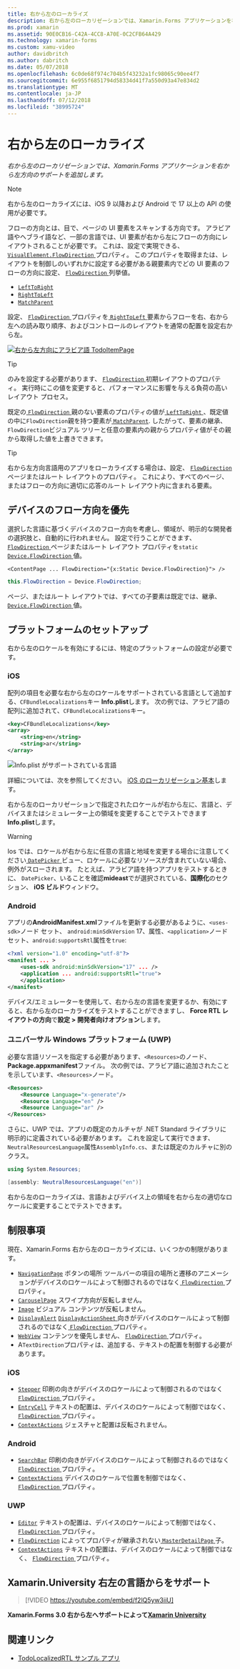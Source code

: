 ```yaml
---
title: 右から左のローカライズ
description: 右から左のローカリゼーションでは、Xamarin.Forms アプリケーションを右から左方向のサポートを追加します。
ms.prod: xamarin
ms.assetid: 90E0CB16-C42A-4CC8-A70E-0C2CFB64A429
ms.technology: xamarin-forms
ms.custom: xamu-video
author: davidbritch
ms.author: dabritch
ms.date: 05/07/2018
ms.openlocfilehash: 6c0de68f974c704b5f43232a1fc98065c90ee4f7
ms.sourcegitcommit: 6e955f6851794d58334d41f7a550d93a47e834d2
ms.translationtype: MT
ms.contentlocale: ja-JP
ms.lasthandoff: 07/12/2018
ms.locfileid: "38995724"
---
```

# <a name="right-to-left-localization"></a>右から左のローカライズ

_右から左のローカリゼーションでは、Xamarin.Forms アプリケーションを右から左方向のサポートを追加します。_

> [!NOTE]
> 右から左のローカライズには、iOS 9 以降および Android で 17 以上の API の使用が必要です。

フローの方向とは、目で、ページの UI 要素をスキャンする方向です。 アラビア語やヘブライ語など、一部の言語では、UI 要素が右から左にフローの方向にレイアウトされることが必要です。 これは、設定で実現できる、 [ `VisualElement.FlowDirection` ](xref:Xamarin.Forms.VisualElement.FlowDirection)プロパティ。 このプロパティを取得または、レイアウトを制御しのいずれかに設定する必要がある親要素内でどの UI 要素のフローの方向に設定、 [ `FlowDirection` ](xref:Xamarin.Forms.FlowDirection)列挙値。

- [`LeftToRight`](xref:Xamarin.Forms.FlowDirection.LeftToRight)
- [`RightToLeft`](xref:Xamarin.Forms.FlowDirection.RightToLeft)
- [`MatchParent`](xref:Xamarin.Forms.FlowDirection.MatchParent)

設定、 [ `FlowDirection` ](xref:Xamarin.Forms.VisualElement.FlowDirection)プロパティを[ `RightToLeft` ](xref:Xamarin.Forms.FlowDirection.RightToLeft)要素からフローを右、右から左への読み取り順序、およびコントロールのレイアウトを通常の配置を設定右から左。

[![右から左方向にアラビア語 TodoItemPage](rtl-images/TodoItemPage-Arabic.png "右から左方向にアラビア語 TodoItemPage")](rtl-images/TodoItemPage-Arabic-Large.png#lightbox "TodoItemPage 右から左方向にアラビア語")

> [!TIP]
> のみを設定する必要があります、 [ `FlowDirection` ](xref:Xamarin.Forms.VisualElement.FlowDirection)初期レイアウトのプロパティ。 実行時にこの値を変更すると、パフォーマンスに影響を与える負荷の高いレイアウト プロセス。

既定の[ `FlowDirection` ](xref:Xamarin.Forms.VisualElement.FlowDirection)親のない要素のプロパティの値が[ `LeftToRight` ](xref:Xamarin.Forms.FlowDirection.LeftToRight)、既定値の中に`FlowDirection`親を持つ要素が[ `MatchParent`](xref:Xamarin.Forms.FlowDirection.MatchParent). したがって、要素の継承、`FlowDirection`ビジュアル ツリーと任意の要素内の親からプロパティ値がその親から取得した値を上書きできます。

> [!TIP]
> 右から左方向言語用のアプリをローカライズする場合は、設定、 [ `FlowDirection` ](xref:Xamarin.Forms.VisualElement.FlowDirection)ページまたはルート レイアウトのプロパティ。 これにより、すべてのページ、またはフローの方向に適切に応答のルート レイアウト内に含まれる要素。

## <a name="respecting-device-flow-direction"></a>デバイスのフロー方向を優先

選択した言語に基づくデバイスのフロー方向を考慮し、領域が、明示的な開発者の選択肢と、自動的に行われません。 設定で行うことができます、 [ `FlowDirection` ](xref:Xamarin.Forms.VisualElement.FlowDirection) ページまたはルート レイアウト プロパティを`static` [ `Device.FlowDirection` ](xref:Xamarin.Forms.Device.FlowDirection)値。

```xaml
<ContentPage ... FlowDirection="{x:Static Device.FlowDirection}"> />
```

```csharp
this.FlowDirection = Device.FlowDirection;
```

ページ、またはルート レイアウトでは、すべての子要素は既定では、継承、 [ `Device.FlowDirection` ](xref:Xamarin.Forms.Device.FlowDirection)値。

## <a name="platform-setup"></a>プラットフォームのセットアップ

右から左のロケールを有効にするには、特定のプラットフォームの設定が必要です。

### <a name="ios"></a>iOS

配列の項目を必要な右から左のロケールをサポートされている言語として追加する、`CFBundleLocalizations`キー **Info.plist**します。 次の例では、アラビア語の配列に追加されて、`CFBundleLocalizations`キー。

```xml
<key>CFBundleLocalizations</key>
<array>
    <string>en</string>
    <string>ar</string>
</array>
```

![Info.plist がサポートされている言語](rtl-images/ios-locales.png "Info.plist でサポートされる言語")

詳細については、次を参照してください。 [iOS のローカリゼーション基本](https://docs.microsoft.com/en-gb/xamarin/ios/app-fundamentals/localization/#localization-basics-in-ios)します。

右から左のローカリゼーションで指定されたロケールが右から左に、言語と、デバイスまたはシミュレーター上の領域を変更することでテストできます**Info.plist**します。

> [!WARNING]
> Ios では、ロケールが右から左に任意の言語と地域を変更する場合に注意してください[ `DatePicker` ](xref:Xamarin.Forms.DatePicker)ビュー、ロケールに必要なリソースが含まれていない場合、例外がスローされます。 たとえば、アラビア語を持つアプリをテストするときに、 `DatePicker`、いることを確認**mideast**でが選択されている、**国際化**のセクション、 **iOS ビルド**ウィンドウ。

### <a name="android"></a>Android

アプリの**AndroidManifest.xml**ファイルを更新する必要があるように、`<uses-sdk>`ノード セット、 `android:minSdkVersion` 17、属性、`<application>`ノード セット、`android:supportsRtl`属性を`true`:

```xml
<?xml version="1.0" encoding="utf-8"?>
<manifest ... >
    <uses-sdk android:minSdkVersion="17" ... />
    <application ... android:supportsRtl="true">
    </application>
</manifest>
```

デバイス/エミュレーターを使用して、右から左の言語を変更するか、有効にすると、右から左のローカライズをテストすることができますし、 **Force RTL レイアウトの方向**で**設定 > 開発者向けオプション**します。

### <a name="universal-windows-platform-uwp"></a>ユニバーサル Windows プラットフォーム (UWP)

必要な言語リソースを指定する必要があります、`<Resources>`のノード、 **Package.appxmanifest**ファイル。 次の例では、アラビア語に追加されたことを示しています、`<Resources>`ノード。

```xml
<Resources>
    <Resource Language="x-generate"/>
    <Resource Language="en" />
    <Resource Language="ar" />
</Resources>
```

さらに、UWP では、アプリの既定のカルチャが .NET Standard ライブラリに明示的に定義されている必要があります。 これを設定して実行できます、`NeutralResourcesLanguage`属性`AssemblyInfo.cs`、または既定のカルチャに別のクラス。

```csharp
using System.Resources;

[assembly: NeutralResourcesLanguage("en")]
```

右から左のローカライズは、言語およびデバイス上の領域を右から左の適切なロケールに変更することでテストできます。

## <a name="limitations"></a>制限事項

現在、Xamarin.Forms 右から左のローカライズには、いくつかの制限があります。

- [`NavigationPage`](xref:Xamarin.Forms.NavigationPage) ボタンの場所 ツールバーの項目の場所と遷移のアニメーションがデバイスのロケールによって制御されるのではなく[ `FlowDirection` ](xref:Xamarin.Forms.VisualElement.FlowDirection)プロパティ。
- [`CarouselPage`](xref:Xamarin.Forms.CarouselPage) スワイプ方向が反転しません。
- [`Image`](xref:Xamarin.Forms.Image) ビジュアル コンテンツが反転しません。
- [`DisplayAlert`](xref:Xamarin.Forms.Page.DisplayAlert(System.String,System.String,System.String)) [ `DisplayActionSheet` ](xref:Xamarin.Forms.Page.DisplayActionSheet(System.String,System.String,System.String,System.String[]))向きがデバイスのロケールによって制御されるのではなく[ `FlowDirection` ](xref:Xamarin.Forms.VisualElement.FlowDirection)プロパティ。
- [`WebView`](xref:Xamarin.Forms.WebView) コンテンツを優先しません、 [ `FlowDirection` ](xref:Xamarin.Forms.VisualElement.FlowDirection)プロパティ。
- A`TextDirection`プロパティは、追加する、テキストの配置を制御する必要があります。

### <a name="ios"></a>iOS

- [`Stepper`](xref:Xamarin.Forms.Stepper) 印刷の向きがデバイスのロケールによって制御されるのではなく[ `FlowDirection` ](xref:Xamarin.Forms.VisualElement.FlowDirection)プロパティ。
- [`EntryCell`](xref:Xamarin.Forms.EntryCell) テキストの配置は、デバイスのロケールによって制御ではなく、 [ `FlowDirection` ](xref:Xamarin.Forms.VisualElement.FlowDirection)プロパティ。
- [`ContextActions`](xref:Xamarin.Forms.Cell.ContextActions) ジェスチャと配置は反転されません。

### <a name="android"></a>Android

- [`SearchBar`](xref:Xamarin.Forms.SearchBar) 印刷の向きがデバイスのロケールによって制御されるのではなく[ `FlowDirection` ](xref:Xamarin.Forms.VisualElement.FlowDirection)プロパティ。
- [`ContextActions`](xref:Xamarin.Forms.Cell.ContextActions) デバイスのロケールで位置を制御ではなく、 [ `FlowDirection` ](xref:Xamarin.Forms.VisualElement.FlowDirection)プロパティ。

### <a name="uwp"></a>UWP

- [`Editor`](xref:Xamarin.Forms.Editor) テキストの配置は、デバイスのロケールによって制御ではなく、 [ `FlowDirection` ](xref:Xamarin.Forms.VisualElement.FlowDirection)プロパティ。
- [`FlowDirection`](xref:Xamarin.Forms.VisualElement.FlowDirection) によってプロパティが継承されない[ `MasterDetailPage` ](xref:Xamarin.Forms.MasterDetailPage)子。
- [`ContextActions`](xref:Xamarin.Forms.Cell.ContextActions) テキストの配置は、デバイスのロケールによって制御ではなく、 [ `FlowDirection` ](xref:Xamarin.Forms.VisualElement.FlowDirection)プロパティ。

## <a name="right-to-left-language-support-with-xamarinuniversity"></a>Xamarin.University 右左の言語からをサポート

> [!VIDEO https://youtube.com/embed/f2lQ5yw3iiU]

**Xamarin.Forms 3.0 右から左へサポートによって[Xamarin University](https://university.xamarin.com/)**

## <a name="related-links"></a>関連リンク

- [TodoLocalizedRTL サンプル アプリ](https://developer.xamarin.com/samples/xamarin-forms/TodoLocalizedRTL/)
